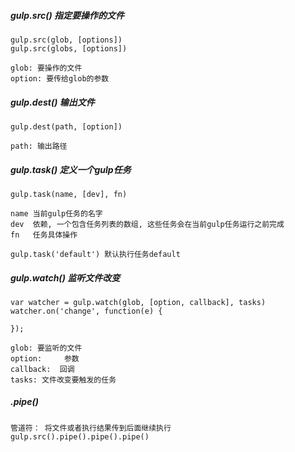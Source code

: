 #####  gulp.src()  指定要操作的文件
    gulp.src(glob, [options])
    gulp.src(globs, [options])
    
    glob: 要操作的文件
    option: 要传给glob的参数
    
#####  gulp.dest() 输出文件
    gulp.dest(path, [option])
    
    path: 输出路径
    
#####  gulp.task()   定义一个gulp任务
    gulp.task(name, [dev], fn)
    
    name 当前gulp任务的名字
    dev  依赖, 一个包含任务列表的数组, 这些任务会在当前gulp任务运行之前完成
    fn   任务具体操作
    
    gulp.task('default') 默认执行任务default 
    
##### gulp.watch()  监听文件改变
    var watcher = gulp.watch(glob, [option, callback], tasks)
    watcher.on('change', function(e) {
         
    });
    
    glob: 要监听的文件
    option:     参数
    callback:  回调
    tasks: 文件改变要触发的任务
    
    
##### .pipe()
    管道符： 将文件或者执行结果传到后面继续执行
    gulp.src().pipe().pipe().pipe()